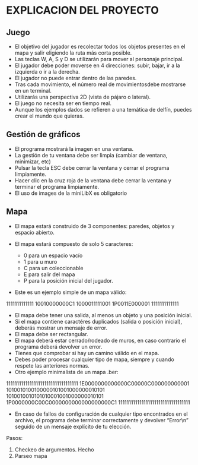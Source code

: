 # EXPLICACION DEL PROYECTO 
## Juego
- El objetivo del jugador es recolectar todos los objetos presentes en el mapa y salir eligiendo la ruta más corta posible.
- Las teclas W, A, S y D se utilizarán para mover al personaje principal.
- El jugador debe poder moverse en 4 direcciones: subir, bajar, ir a la izquierda o ir a la derecha.
- El jugador no puede entrar dentro de las paredes.
- Tras cada movimiento, el número real de movimientosdebe mostrarse en un terminal.
- Utilizarás una perspectiva 2D (vista de pájaro o lateral).
- El juego no necesita ser en tiempo real.
- Aunque los ejemplos dados se refieren a una temática de delfín, puedes crear el mundo que quieras.

## Gestión de gráficos
- El programa mostrará la imagen en una ventana.
- La gestión de tu ventana debe ser limpia (cambiar de ventana, minimizar, etc)
- Pulsar la tecla ESC debe cerrar la ventana y cerrar el programa limpiamente.
- Hacer clic en la cruz roja de la ventana debe cerrar la ventana y terminar el programa limpiamente.
- El uso de images de la miniLibX es obligatorio

## Mapa
- El mapa estará construido de 3 componentes: paredes, objetos y espacio abierto.
- El mapa estará compuesto de solo 5 caracteres:
    - 0 para un espacio vacío
    - 1 para u muro
    - C para un coleccionable
    - E para salir del mapa
    - P para la posición inicial del jugador.

- Este es un ejemplo simple de un mapa válido:

1111111111111
10010000000C1
1000011111001
1P0011E000001
1111111111111

- El mapa debe tener una salida, al menos un objeto y una posición inicial.
- Si el mapa contiene caractéres duplicados (salida o posición inicial), deberás mostrar un mensaje de error.
- El mapa debe ser rectangular.
- El mapa deberá estar cerrado/rodeado de muros, en caso contrario el programa deberá devolver un error.
- Tienes que comprobar si hay un camino válido en el mapa.
- Debes poder procesar cualquier tipo de mapa, siempre y cuando respete las anteriores normas.
- Otro ejemplo minimalista de un mapa .ber:

1111111111111111111111111111111111
1E0000000000000C00000C000000000001
1010010100100000101001000000010101
1010010010101010001001000000010101
1P0000000C00C0000000000000000000C1
1111111111111111111111111111111111

- En caso de fallos de configuración de cualquier tipo encontrados en el archivo, el programa debe terminar correctamente y devolver “Error\n” seguido de un mensaje explícito de tu elección.

Pasos:
1. Checkeo de argumentos. Hecho
2. Parseo mapa
